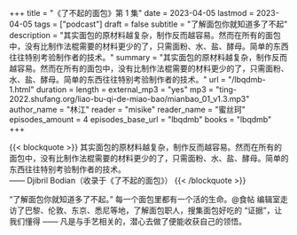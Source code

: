 +++
title = "《了不起的面包》第 1 集"
date = 2023-04-05
lastmod = 2023-04-05
tags = ["podcast"]
draft = false
subtitle = "了解面包你就知道多了不起"
description = "其实面包的原材料越复杂，制作反而越容易。然而在所有的面包中，没有比制作法棍需要的材料更少的了，只需面粉、水、盐、酵母。简单的东西往往特别考验制作者的技术。"
summary = "其实面包的原材料越复杂，制作反而越容易。然而在所有的面包中，没有比制作法棍需要的材料更少的了，只需面粉、水、盐、酵母。简单的东西往往特别考验制作者的技术。"
url = "/lbqdmb-1.html"
duration = 
length = 
external_mp3 = "yes"
mp3 = "ting-2022.shufang.org/liao-bu-qi-de-miao-bao/mianbao_01_v1.3.mp3"
author_name = "林江"
reader = "misike"
reader_name = "蜜丝珂"
episodes_amount = 4
episodes_base_url = "lbqdmb"
books = "lbqdmb"
+++

{{< blockquote >}}
其实面包的原材料越复杂，制作反而越容易。然而在所有的面包中，没有比制作法棍需要的材料更少的了，只需面粉、水、盐、酵母。简单的东西往往特别考验制作者的技术。  
—— Djibril Bodian（收录于《了不起的面包》）
{{< /blockquote >}}

“了解面包你就知道多了不起。” 每一个面包里都有一个活的生命。@食帖 编辑室走访了巴黎、伦敦、东京、悉尼等地，了解面包职人，搜集面包好吃的 “证据”，让我们懂得 —— 凡是与手艺相关的，潜心去做了便能收获自己的领悟。
